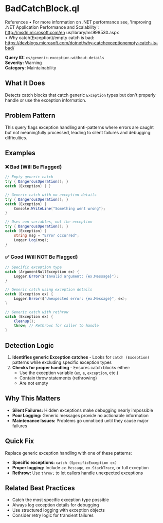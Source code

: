 # BadCatchBlock.ql

References 
•  For more information on .NET performance see, 'Improving .NET Application Performance and Scalability': http://msdn.microsoft.com/en
us/library/ms998530.aspx  
•  Why catch(Exception)/empty catch is bad: https://devblogs.microsoft.com/dotnet/why-catchexceptionempty-catch-is-bad/  

**Query ID:** `cs/generic-exception-without-details`  
**Severity:** Warning  
**Category:** Maintainability

## What It Does

Detects catch blocks that catch generic `Exception` types but don't properly handle or use the exception information.

## Problem Pattern

This query flags exception handling anti-patterns where errors are caught but not meaningfully processed, leading to silent failures and debugging difficulties.

## Examples

### ❌ **Bad (Will Be Flagged)**

```csharp
// Empty generic catch
try { DangerousOperation(); }
catch (Exception) { }

// Generic catch with no exception details
try { DangerousOperation(); }
catch (Exception) {
    Console.WriteLine("Something went wrong");
}

// Uses own variables, not the exception
try { DangerousOperation(); }
catch (Exception) {
    string msg = "Error occurred";
    Logger.Log(msg);
}
```

### ✅ **Good (Will NOT Be Flagged)**

```csharp
// Specific exception type
catch (ArgumentNullException ex) {
    Logger.Error($"Invalid argument: {ex.Message}");
}

// Generic catch using exception details
catch (Exception ex) {
    Logger.Error($"Unexpected error: {ex.Message}", ex);
}

// Generic catch with rethrow
catch (Exception ex) {
    Cleanup();
    throw; // Rethrows for caller to handle
}
```

## Detection Logic

1. **Identifies generic Exception catches** - Looks for `catch (Exception)` patterns while excluding specific exception types
2. **Checks for proper handling** - Ensures catch blocks either:
   - Use the exception variable (`ex`, `e`, `exception`, etc.)
   - Contain throw statements (rethrowing)
   - Are not empty

## Why This Matters

- **Silent Failures:** Hidden exceptions make debugging nearly impossible
- **Poor Logging:** Generic messages provide no actionable information
- **Maintenance Issues:** Problems go unnoticed until they cause major failures

## Quick Fix

Replace generic exception handling with one of these patterns:
- **Specific exceptions:** `catch (SpecificException ex)`
- **Proper logging:** Include `ex.Message`, `ex.StackTrace`, or full exception
- **Rethrow:** Use `throw;` to let callers handle unexpected exceptions

## Related Best Practices

- Catch the most specific exception type possible
- Always log exception details for debugging
- Use structured logging with exception objects
- Consider retry logic for transient failures
